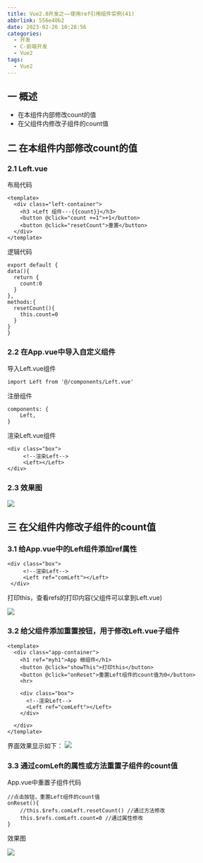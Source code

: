 ```yaml
---
title: Vue2.0开发之——使用ref引用组件实例(41)
abbrlink: 556e40b2
date: 2023-02-26 10:28:56
categories:
  - 开发
  - C-前端开发
  - Vue2
tags:
  - Vue2
---
```

## 一 概述

* 在本组件内部修改count的值
* 在父组件内修改子组件的count值

<!--more-->

## 二 在本组件内部修改count的值

### 2.1 Left.vue
布局代码

```
<template>
  <div class="left-container">
    <h3 >Left 组件---{{count}}</h3>
    <button @click="count +=1">+1</button>
    <button @click="resetCount">重置</button>
  </div>
</template>
```

逻辑代码

```
export default {
data(){
  return {
    count:0
  }
},
methods:{
  resetCount(){
    this.count=0
  }
}
}
```


### 2.2 在App.vue中导入自定义组件

导入Left.vue组件

```
import Left from '@/components/Left.vue'
```

注册组件

```
components: {
    Left,
}
```

渲染Left.vue组件

```
<div class="box">
     <!--渲染Left-->
     <Left></Left>
</div>
```

### 2.3 效果图

![][1]

## 三 在父组件内修改子组件的count值

### 3.1 给App.vue中的Left组件添加ref属性

```
<div class="box">
     <!--渲染Left-->
     <Left ref="comLeft"></Left>
 </div>
```

打印this，查看refs的打印内容(父组件可以拿到Left.vue)

![][2]

### 3.2 给父组件添加重置按钮，用于修改Left.vue子组件

```
<template>
  <div class="app-container">
    <h1 ref="myh1">App 根组件</h1>
    <button @click="showThis">打印this</button>
    <button @click="onReset">重置Left组件的count值为0</button>
    <hr>

    <div class="box">
      <!--渲染Left-->
      <Left ref="comLeft"></Left>
    </div>
    
  </div>
</template>
```
界面效果显示如下：
![][3]

### 3.3 通过comLeft的属性或方法重置子组件的count值

App.vue中重置子组件代码

```
//点击按钮，重置Left组件的count值
onReset(){
    //this.$refs.comLeft.resetCount() //通过方法修改
    this.$refs.comLeft.count=0 //通过属性修改
}
```

效果图

![][4]



[1]:https://raw.githubusercontent.com/PGzxc/CDN/master/blog-vue/vue02-41-ref-vuecomponent-left.gif
[2]:https://raw.githubusercontent.com/PGzxc/CDN/master/blog-vue/web2.0-41-left-component-refs-print.png
[3]:https://raw.githubusercontent.com/PGzxc/CDN/master/blog-vue/web2.0-41-left-component-reset-button-add.png
[4]:https://raw.githubusercontent.com/PGzxc/CDN/master/blog-vue/vue02-41-ref-vuecomponent-father-modify.gif